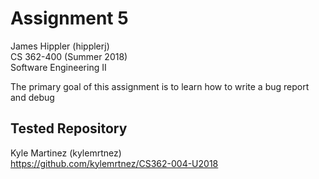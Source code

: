 # Assignment 5  
James Hippler (hipplerj)  
CS 362-400 (Summer 2018)  
Software Engineering II  

The primary goal of this assignment is to learn how to write a bug report and debug

## Tested Repository  
Kyle Martinez (kylemrtnez)  
https://github.com/kylemrtnez/CS362-004-U2018
